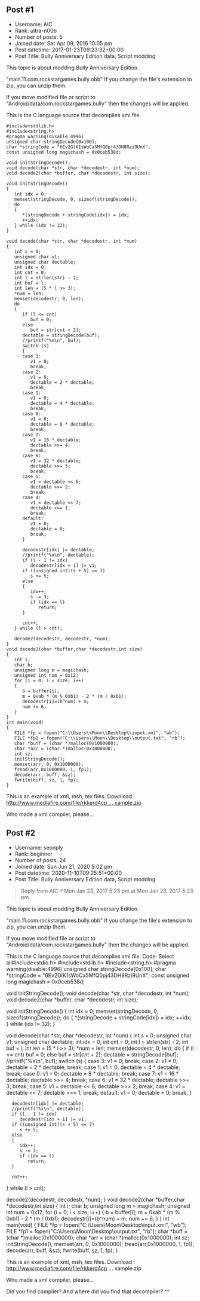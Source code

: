 ## Post #1
- Username: AIC
- Rank: ultra-n00b
- Number of posts: 5
- Joined date: Sat Apr 09, 2016 10:05 pm
- Post datetime: 2017-01-23T09:23:32+00:00
- Post Title: Bully Anniversary Edition data, Script modding

This topic is about modding Bully Anniversary Edition.   

"main.11.com.rockstargames.bully.obb"
If you change the file's extension to zip, you can unzip them.

If you move modified file or script to "Android/data/com.rockstargames.bully" then the changes will be applied.

This is the C language source that decompiles xml file.

```
#include<stdlib.h>
#include<string.h>
#pragma warning(disable:4996)
unsigned char stringDecode[0x100];
char *stringCode = "6Ev2GlK1sWoCa5MfQ0pj43DH8Rzi9UnX";
const unsigned long magichash = 0x0ceb538d;

void initStringDecode();
void decode(char *str, char *decodestr, int *num);
void decode2(char *buffer, char *decodestr, int size);

void initStringDecode()
{
   int idx = 0;
   memset(stringDecode, 0, sizeof(stringDecode));
   do
   {
      *(stringDecode + stringCode[idx]) = idx;
      ++idx;
   } while (idx != 32);
}

void decode(char *str, char *decodestr, int *num)
{
   int s = 0;
   unsigned char v1;
   unsigned char dectable;
   int idx = 0;
   int cnt = 0;
   int l = strlen(str) - 2;
   int buf = l;
   int len = (5 * l >> 3);
   *num = len;
   memset(decodestr, 0, len);
   do
   {
      if (l <= cnt)
         buf = 0;
      else
         buf = str[cnt + 2];
      dectable = stringDecode[buf];
      //printf("%x\n", buf);
      switch (s)
      {
      case 3:
         v1 = 0;
         break;
      case 2:
         v1 = 0;
         dectable = 2 * dectable;
         break;
      case 1:
         v1 = 0;
         dectable = 4 * dectable;
         break;
      case 0:
         v1 = 0;
         dectable = 8 * dectable;
         break;
      case 7:
         v1 = 16 * dectable;
         dectable >>= 4;
         break;
      case 6:
         v1 = 32 * dectable;
         dectable >>= 3;
         break;
      case 5:
         v1 = dectable << 6;
         dectable >>= 2;
         break;
      case 4:
         v1 = dectable << 7;
         dectable >>= 1;
         break;
      default:
         v1 = 0;
         dectable = 0;
         break;
      }
      
      decodestr[idx] |= dectable;
      //printf("%x\n", dectable);
      if (l - 1 != idx)
         decodestr[idx + 1] |= v1;
      if ((unsigned int)(s + 5) <= 7)
         s += 5;
      else
      {
         idx++;
         s -= 3;
         if (idx == l)
            return;
      }
      
      cnt++;
   } while (l > cnt);

   decode2(decodestr, decodestr, *num);
}
void decode2(char *buffer,char *decodestr,int size)
{
   int i;
   char b;
   unsigned long m = magichash;
   unsigned int num = 0x12;
   for (i = 0; i < size; i++)
   {
      b = buffer[i];
      m = 0xab * (m % 0xb1) - 2 * (m / 0xb1);
      decodestr[i]=(b^num) + m;
      num += 6;
   }
}
int main(void)
{
   FILE *fp = fopen("C:\\Users\\Moon\\Desktop\\input.xml", "wb");
   FILE *fp1 = fopen("C:\\Users\\Moon\\Desktop\\output.txt", "rb");
   char *buff = (char *)malloc(0x1000000);
   char *arr = (char *)malloc(0x1000000);
   int sz;
   initStringDecode();
   memset(arr, 0, 0x1000000);
   fread(arr,0x1000000, 1, fp1);
   decode(arr, buff, &sz);
   fwrite(buff, sz, 1, fp);
}

```


This is an example of xml, msh, tex files.
Download : [http://www.mediafire.com/file/rkkerd4cp ... xample.zip](http://www.mediafire.com/file/rkkerd4cp6lk2l9/Example.zip)

Who made a xml compiler, please...
## Post #2
- Username: seonply
- Rank: beginner
- Number of posts: 24
- Joined date: Sun Jun 21, 2020 9:02 pm
- Post datetime: 2020-11-10T09:25:51+00:00
- Post Title: Bully Anniversary Edition data, Script modding

> Reply from AIC ↑Mon Jan 23, 2017 5:23 pm at Mon Jan 23, 2017 5:23 pm
>
> 
This topic is about modding Bully Anniversary Edition.   

"main.11.com.rockstargames.bully.obb"
If you change the file's extension to zip, you can unzip them.

If you move modified file or script to "Android/data/com.rockstargames.bully" then the changes will be applied.

This is the C language source that decompiles xml file.
Code: Select all#include<stdio.h>
#include<stdlib.h>
#include<string.h>
#pragma warning(disable:4996)
unsigned char stringDecode[0x100];
char *stringCode = "6Ev2GlK1sWoCa5MfQ0pj43DH8Rzi9UnX";
const unsigned long magichash = 0x0ceb538d;

void initStringDecode();
void decode(char *str, char *decodestr, int *num);
void decode2(char *buffer, char *decodestr, int size);

void initStringDecode()
{
   int idx = 0;
   memset(stringDecode, 0, sizeof(stringDecode));
   do
   {
      *(stringDecode + stringCode[idx]) = idx;
      ++idx;
   } while (idx != 32);
}

void decode(char *str, char *decodestr, int *num)
{
   int s = 0;
   unsigned char v1;
   unsigned char dectable;
   int idx = 0;
   int cnt = 0;
   int l = strlen(str) - 2;
   int buf = l;
   int len = (5 * l >> 3);
   *num = len;
   memset(decodestr, 0, len);
   do
   {
      if (l <= cnt)
         buf = 0;
      else
         buf = str[cnt + 2];
      dectable = stringDecode[buf];
      //printf("%x\n", buf);
      switch (s)
      {
      case 3:
         v1 = 0;
         break;
      case 2:
         v1 = 0;
         dectable = 2 * dectable;
         break;
      case 1:
         v1 = 0;
         dectable = 4 * dectable;
         break;
      case 0:
         v1 = 0;
         dectable = 8 * dectable;
         break;
      case 7:
         v1 = 16 * dectable;
         dectable >>= 4;
         break;
      case 6:
         v1 = 32 * dectable;
         dectable >>= 3;
         break;
      case 5:
         v1 = dectable << 6;
         dectable >>= 2;
         break;
      case 4:
         v1 = dectable << 7;
         dectable >>= 1;
         break;
      default:
         v1 = 0;
         dectable = 0;
         break;
      }
      
      decodestr[idx] |= dectable;
      //printf("%x\n", dectable);
      if (l - 1 != idx)
         decodestr[idx + 1] |= v1;
      if ((unsigned int)(s + 5) <= 7)
         s += 5;
      else
      {
         idx++;
         s -= 3;
         if (idx == l)
            return;
      }
      
      cnt++;
   } while (l > cnt);

   decode2(decodestr, decodestr, *num);
}
void decode2(char *buffer,char *decodestr,int size)
{
   int i;
   char b;
   unsigned long m = magichash;
   unsigned int num = 0x12;
   for (i = 0; i < size; i++)
   {
      b = buffer[i];
      m = 0xab * (m % 0xb1) - 2 * (m / 0xb1);
      decodestr[i]=(b^num) + m;
      num += 6;
   }
}
int main(void)
{
   FILE *fp = fopen("C:\\Users\\Moon\\Desktop\\input.xml", "wb");
   FILE *fp1 = fopen("C:\\Users\\Moon\\Desktop\\output.txt", "rb");
   char *buff = (char *)malloc(0x1000000);
   char *arr = (char *)malloc(0x1000000);
   int sz;
   initStringDecode();
   memset(arr, 0, 0x1000000);
   fread(arr,0x1000000, 1, fp1);
   decode(arr, buff, &sz);
   fwrite(buff, sz, 1, fp);
}


This is an example of xml, msh, tex files.
Download : http://www.mediafire.com/file/rkkerd4cp ... xample.zip

Who made a xml compiler, please...

Did you find compiler? And where did you find that decompiler? ^^
